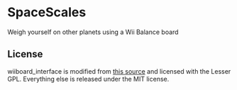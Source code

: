 # SpaceScales
Weigh yourself on other planets using a Wii Balance board 

## License
wiiboard_interface is modified from [this source](https://github.com/initialstate/smart-scale) and licensed with the Lesser GPL. Everything else is released under the MIT license.
